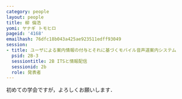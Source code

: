 ```yaml
---
category: people
layout: people
title: 柳 倫浩
yomi: ヤナギ トモヒロ
pageid: '4168'
emailhash: 76dfc18b043a425ae923511edff93049
session:
- title: ユーザによる案内情報の付与とそれに基づくモバイル音声道案内システム
  psid: 2B-3
  sessiontitle: 2B ITSと情報配信
  sessionid: 2b
  role: 発表者
---
```

初めての学会ですが，よろしくお願いします．
